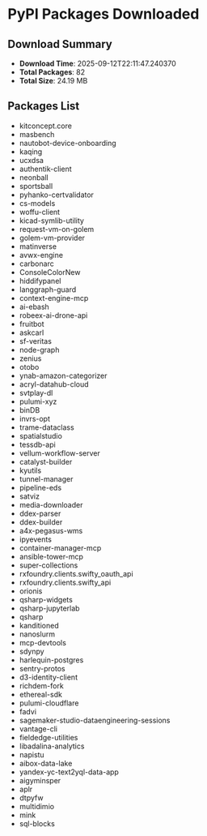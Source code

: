 # PyPI Packages Downloaded

## Download Summary
- **Download Time**: 2025-09-12T22:11:47.240370
- **Total Packages**: 82
- **Total Size**: 24.19 MB

## Packages List
- kitconcept.core
- masbench
- nautobot-device-onboarding
- kaqing
- ucxdsa
- authentik-client
- neonball
- sportsball
- pyhanko-certvalidator
- cs-models
- woffu-client
- kicad-symlib-utility
- request-vm-on-golem
- golem-vm-provider
- matinverse
- avwx-engine
- carbonarc
- ConsoleColorNew
- hiddifypanel
- langgraph-guard
- context-engine-mcp
- ai-ebash
- robeex-ai-drone-api
- fruitbot
- askcarl
- sf-veritas
- node-graph
- zenius
- otobo
- ynab-amazon-categorizer
- acryl-datahub-cloud
- svtplay-dl
- pulumi-xyz
- binDB
- invrs-opt
- trame-dataclass
- spatialstudio
- tessdb-api
- vellum-workflow-server
- catalyst-builder
- kyutils
- tunnel-manager
- pipeline-eds
- satviz
- media-downloader
- ddex-parser
- ddex-builder
- a4x-pegasus-wms
- ipyevents
- container-manager-mcp
- ansible-tower-mcp
- super-collections
- rxfoundry.clients.swifty_oauth_api
- rxfoundry.clients.swifty_api
- orionis
- qsharp-widgets
- qsharp-jupyterlab
- qsharp
- kanditioned
- nanoslurm
- mcp-devtools
- sdynpy
- harlequin-postgres
- sentry-protos
- d3-identity-client
- richdem-fork
- ethereal-sdk
- pulumi-cloudflare
- fadvi
- sagemaker-studio-dataengineering-sessions
- vantage-cli
- fieldedge-utilities
- libadalina-analytics
- napistu
- aibox-data-lake
- yandex-yc-text2yql-data-app
- aigyminsper
- aplr
- dtpyfw
- multidimio
- mink
- sql-blocks
